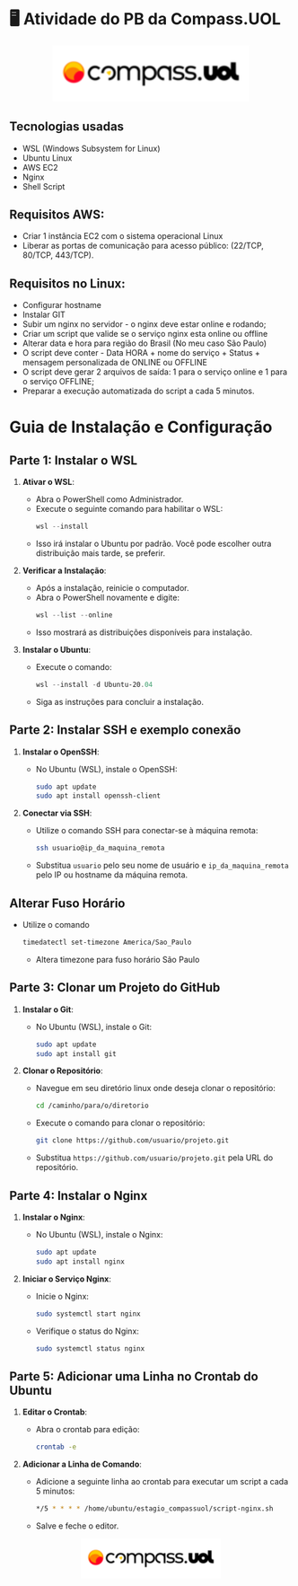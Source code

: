 # 🖥️ Atividade do PB da Compass.UOL

<div align="center">
  <img src="/logo-compass.png" width="350px">
</div>

## Tecnologias usadas
- WSL (Windows Subsystem for Linux)
- Ubuntu Linux
- AWS EC2
- Nginx
- Shell Script

## Requisitos AWS:
- Criar 1 instância EC2 com o sistema operacional Linux
- Liberar as portas de comunicação para acesso público: (22/TCP, 80/TCP, 443/TCP).

## Requisitos no Linux:
- Configurar hostname
- Instalar GIT
- Subir um nginx no servidor - o nginx deve estar online e rodando;
- Criar um script que valide se o serviço nginx esta online ou offline
- Alterar data e hora para região do Brasil (No meu caso São Paulo)
- O script deve conter - Data HORA + nome do serviço + Status + mensagem personalizada de ONLINE ou OFFLINE
- O script deve gerar 2 arquivos de saída: 1 para o serviço online e 1 para o serviço
OFFLINE;
- Preparar a execução automatizada do script a cada 5 minutos.

# Guia de Instalação e Configuração

## Parte 1: Instalar o WSL

1. **Ativar o WSL**:
   - Abra o PowerShell como Administrador.
   - Execute o seguinte comando para habilitar o WSL:
     ```powershell
     wsl --install
     ```
   - Isso irá instalar o Ubuntu por padrão. Você pode escolher outra distribuição mais tarde, se preferir.

2. **Verificar a Instalação**:
   - Após a instalação, reinicie o computador.
   - Abra o PowerShell novamente e digite:
     ```powershell
     wsl --list --online
     ```
   - Isso mostrará as distribuições disponíveis para instalação.

3. **Instalar o Ubuntu**:
   - Execute o comando:
     ```powershell
     wsl --install -d Ubuntu-20.04
     ```
   - Siga as instruções para concluir a instalação.

## Parte 2: Instalar SSH e exemplo conexão

1. **Instalar o OpenSSH**:
   - No Ubuntu (WSL), instale o OpenSSH:
     ```bash
     sudo apt update
     sudo apt install openssh-client
     ```

2. **Conectar via SSH**:
   - Utilize o comando SSH para conectar-se à máquina remota:
     ```bash
     ssh usuario@ip_da_maquina_remota
     ```
   - Substitua `usuario` pelo seu nome de usuário e `ip_da_maquina_remota` pelo IP ou hostname da máquina remota.

## Alterar Fuso Horário
- Utilize o comando
     ```bash
    timedatectl set-timezone America/Sao_Paulo
     ```
    - Altera timezone para fuso horário São Paulo

## Parte 3: Clonar um Projeto do GitHub

1. **Instalar o Git**:
   - No Ubuntu (WSL), instale o Git:
     ```bash
     sudo apt update
     sudo apt install git
     ```

2. **Clonar o Repositório**:
   - Navegue em seu diretório linux onde deseja clonar o repositório:
     ```bash
     cd /caminho/para/o/diretorio
     ```
   - Execute o comando para clonar o repositório:
     ```bash
     git clone https://github.com/usuario/projeto.git
     ```
   - Substitua `https://github.com/usuario/projeto.git` pela URL do repositório.

## Parte 4: Instalar o Nginx

1. **Instalar o Nginx**:
   - No Ubuntu (WSL), instale o Nginx:
     ```bash
     sudo apt update
     sudo apt install nginx
     ```

2. **Iniciar o Serviço Nginx**:
   - Inicie o Nginx:
     ```bash
     sudo systemctl start nginx
     ```
   - Verifique o status do Nginx:
     ```bash
     sudo systemctl status nginx
     ```

## Parte 5: Adicionar uma Linha no Crontab do Ubuntu

1. **Editar o Crontab**:
   - Abra o crontab para edição:
     ```bash
     crontab -e
     ```

2. **Adicionar a Linha de Comando**:
   - Adicione a seguinte linha ao crontab para executar um script a cada 5 minutos:
     ```bash
     */5 * * * * /home/ubuntu/estagio_compassuol/script-nginx.sh
     ```
   - Salve e feche o editor.

<div align="center">
  <img src="/logo-compass.png" width="250px" margin-top="80px">
</div>
